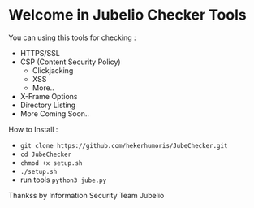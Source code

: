 # Welcome in Jubelio Checker Tools

You can using this tools for checking :

- HTTPS/SSL
- CSP (Content Security Policy)
  - Clickjacking
  - XSS
  - More..
- X-Frame Options
- Directory Listing
- More Coming Soon..

How to Install :

- `git clone https://github.com/hekerhumoris/JubeChecker.git`
- `cd JubeChecker`
- `chmod +x setup.sh`
- `./setup.sh`
- run tools `python3 jube.py`

Thankss by Information Security Team Jubelio
